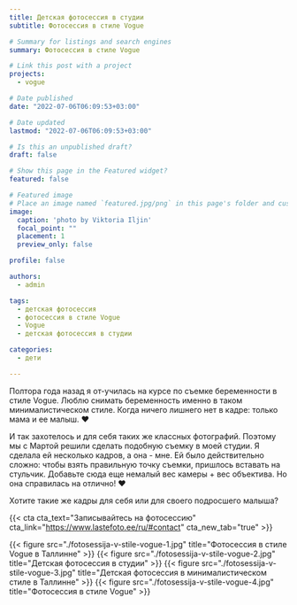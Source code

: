 ```yaml
---
title: Детская фотосессия в студии
subtitle: Фотосессия в стиле Vogue

# Summary for listings and search engines
summary: Фотосессия в стиле Vogue

# Link this post with a project
projects: 
  - vogue

# Date published
date: "2022-07-06T06:09:53+03:00"

# Date updated
lastmod: "2022-07-06T06:09:53+03:00"

# Is this an unpublished draft?
draft: false

# Show this page in the Featured widget?
featured: false

# Featured image
# Place an image named `featured.jpg/png` in this page's folder and customize its options here.
image:
  caption: 'photo by Viktoria Iljin'
  focal_point: ""
  placement: 1
  preview_only: false

profile: false

authors:
  - admin

tags:
  - детская фотосессия
  - фотосессия в стиле Vogue
  - Vogue
  - детская фотосессия в студии

categories:
  - дети

---
```

Полтора года назад я от-училась на курсе по съемке беременности в стиле Vogue. Люблю снимать беременность именно в таком минималистическом стиле. Когда ничего лишнего нет в кадре: только мама и ее малыш. ❤️

И так захотелось и для себя таких же классных фотографий. Поэтому мы с Мартой решили сделать подобную съемку в моей студии. Я сделала ей несколько кадров, а она - мне. Ей было действительно сложно: чтобы взять правильную точку съемки, пришлось вставать на стульчик. Добавьте сюда еще немалый вес камеры + вес объектива. Но она справилась на отлично! ❤️

Хотите такие же кадры для себя или для своего подросшего малыша? 

{{< cta cta_text="Записывайтесь на фотосессию" cta_link="https://www.lastefoto.ee/ru/#contact" cta_new_tab="true" >}}

{{< figure src="./fotosessija-v-stile-vogue-1.jpg" title="Фотосессия в стиле Vogue в Таллинне" >}}
{{< figure src="./fotosessija-v-stile-vogue-2.jpg" title="Детская фотосессия в студии" >}}
{{< figure src="./fotosessija-v-stile-vogue-3.jpg" title="Детская фотосессия в минималистическом стиле в Таллинне" >}}
{{< figure src="./fotosessija-v-stile-vogue-4.jpg" title="Фотосессия в стиле Vogue" >}}